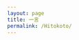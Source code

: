 ```yaml
---
layout: page
title: 一言
permalink: /Hitokoto/
---
```



<script type="text/javascript" src="https://cdn.jsdelivr.net/gh/hongtonyoo/hongtonyoo.github.io@master/js/Hitokoto.js"></script>
<div>   
	<p class="hitokoto"></p> 
	<p class="from"></p> 
</div>
